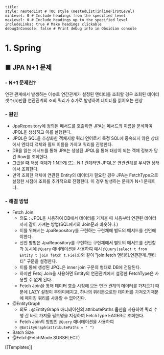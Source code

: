 ```table-of-contents
title: 
style: nestedList # TOC style (nestedList|inlineFirstLevel)
minLevel: 0 # Include headings from the specified level
maxLevel: 0 # Include headings up to the specified level
includeLinks: true # Make headings clickable
debugInConsole: false # Print debug info in Obsidian console
```

# 1. Spring
## ■ JPA N+1 문제

### - N+1 문제란?
연관 관계에서 발생하는 이슈로 연간관계가 설정된 엔티티를 조회할 경우 조회된 데이터 갯수(n)만큼 연관관계의 조회 쿼리가 추가로 발생하여 데이터를 읽어오는 현상

### - 원인
- JpaRepository에 정의된 메서드를 호출하면 JPA는 메서드의 이름을 분석하여 JPQL을 생성하고 이를 실행한다.
- JPQL은 SQL을 추상화한 객체지향 쿼리 언어로서 특정 SQL에 종속되지 않은 상태에서 엔티티 객체와 필드 이름을 가지고 쿼리를 진행한다.
- DB을 읽는 메서드를 통해 JPA는 생성된 JPQL을 통해 대상이 되는 객체 정보가 담긴 Row를 조회한다.
- 그랬을 때 해당 객체가 1:N관계 또는 N:1 관계라면 JPQL은 연관관계를 무시한 상태에서 조회한다.
- 만약 조회한 객체에 연관된 Entity의 데이터가 필요한 경우 JPA는 FetchType으로 설정한 시점에 조회를 추가적으로 진행한다. 이 경우 발생하는 문제가 N+1 문제이다.

### - 해결 방법
- Fetch Join
	- 의도 : JPQL을 사용하여 DB에서 데이터를 가져올 때 처음부터 연관된 데이터까지 같이 가져는 방법(SQL에서의 Join문과 비슷하다.)
	- 이를 위해서는 JpaRepository를 구현하는 구현체에 별도의 메서드를 선언해야한다.
	- 선언 방법은 JpaRepository를 구현하는 구현체에서 별도의 메서드를 선언함과 동시에 `@Query` 애너테이션을 사용하여 예시 `@Query(select t from Entity t join fetch t.Field)`와 같이 "join.fetch 엔티티.연관관계_엔티티" 구문을 설정한다.
	- 이를 통해 생성된 JPQL은 inner join 구문의 형태로 DB에 전달된다.
	- 하지만 Fetcj Join을 사용하면 Entity의 연관관계에서 설정한 FetchType은 사용할 수 없게 된다.
	- Fetch Join을 통해 데이터 호출 시점에 모든 연관 관계의 데이터를 가져오기 때문에 LAZY 설정이 무의미해지고, 하나의 쿼리문으로만 데이터를 가져오기때문에 페이징 쿼리를 사용할 수 없어진다.
- @EntityGraph
	- 의도 : @EntityGraph 애너테이션의 attributePaths 옵션을 사용하여 쿼리 수행 간 바로 가져올 필드명을  지정하여 FetchType EAGER로 조회한다.
	- Fetch Join의 방법인 `@Query` 애너테이션을 사용하여 
	- `@EntityGraph(attributePaths = " ")`
- Batch Size
- @Fetch(FetchMode.SUBSELECT)




[[Templates]]
